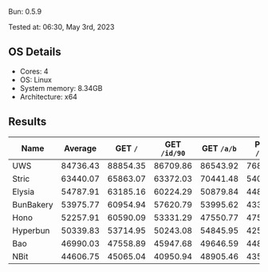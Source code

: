 Bun: 0.5.9

Tested at: 06:30, May 3rd, 2023

## OS Details
- Cores: 4
- OS: Linux
- System memory: 8.34GB
- Architecture: x64

## Results
| Name | Average | GET `/` | GET `/id/90` | GET `/a/b` | POST `/json` |
| --- | --- | --- | --- | --- | --- | 
| UWS | 84736.43 | 88854.35 | 86709.86 | 86543.92 | 76837.59 |
| Stric | 63440.07 | 65863.07 | 63372.03 | 70441.48 | 54083.71 |
| Elysia | 54787.91 | 63185.16 | 60224.29 | 50879.84 | 44862.34 |
| BunBakery | 53975.77 | 60954.94 | 57620.79 | 53995.62 | 43331.74 |
| Hono | 52257.91 | 60590.09 | 53331.29 | 47550.77 | 47559.50 |
| Hyperbun | 50339.83 | 53714.95 | 50243.08 | 54845.95 | 42555.35 |
| Bao | 46990.03 | 47558.89 | 45947.68 | 49646.59 | 44806.96 |
| NBit | 44606.75 | 45065.04 | 40950.94 | 48905.46 | 43505.54 |